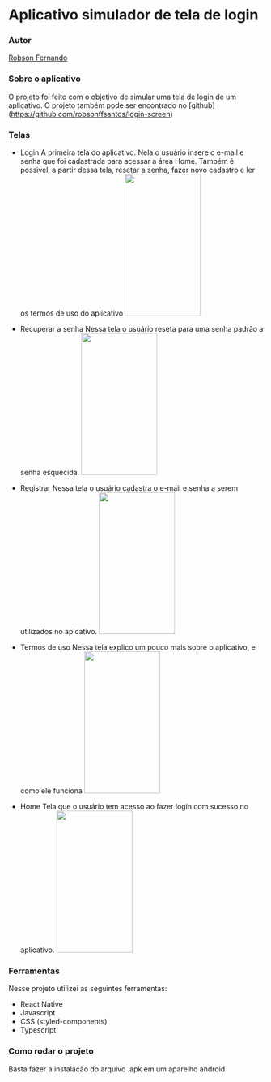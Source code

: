 # Aplicativo simulador de tela de login

### Autor
[Robson Fernando](https://www.linkedin.com/in/robsonffdossantos/)

### Sobre o aplicativo
O projeto foi feito com o objetivo de simular uma tela de login de um aplicativo. O projeto também pode ser encontrado no [github] (https://github.com/robsonffsantos/login-screen)

### Telas

* Login
  A primeira tela do aplicativo. Nela o usuário insere o e-mail e senha que foi cadastrada para acessar a área Home. Também é possivel, a partir dessa tela, resetar a senha, fazer novo cadastro e ler os termos de uso do aplicativo 
  <img src= "https://user-images.githubusercontent.com/86332847/218214868-a9a35f9d-2999-4cee-8583-7ad5ac6095a6.png" width="150" height="280">

* Recuperar a senha
  Nessa tela o usuário reseta para uma senha padrão a senha esquecida.
  <img src= "https://user-images.githubusercontent.com/86332847/218214972-0f38d8ae-8407-43c8-8bd2-d407237aa6aa.png" width="150" height="280">

* Registrar
  Nessa tela o usuário cadastra o e-mail e senha a serem utilizados no apicativo.
   <img src= "https://user-images.githubusercontent.com/86332847/218215059-dd5315d8-387c-4c1c-9e65-928838fd822b.png" width="150" height="280">

* Termos de uso
  Nessa tela explico um pouco mais sobre o aplicativo, e como ele funciona
  <img src= "https://user-images.githubusercontent.com/86332847/218215150-ef3d49b2-b4f0-4ffc-97ec-98992d4dfb2e.png" width="150" height="280">

* Home
  Tela que o usuário tem acesso ao fazer login com sucesso no aplicativo.
  <img src= "https://user-images.githubusercontent.com/86332847/218215369-77dd6d1e-fe40-4141-9077-bbfde4367141.png" width="150" height="280">

### Ferramentas
Nesse projeto utilizei as seguintes ferramentas:

* React Native
* Javascript
* CSS (styled-components)
* Typescript

### Como rodar o projeto

Basta fazer a instalação do arquivo .apk em um aparelho android
